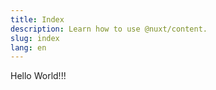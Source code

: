 ```yaml
---
title: Index
description: Learn how to use @nuxt/content.
slug: index
lang: en
---
```

Hello World!!!